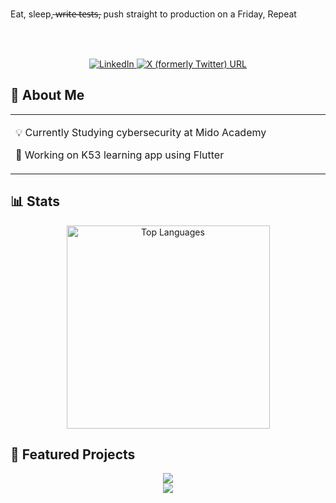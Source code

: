 <!-- <a href="https://git.io/typing-svg"><img src="https://readme-typing-svg.demolab.com?font=Fira+Code&size=30&pause=1000&width=1000&lines=Eat%2C+sleep%2C++%CC%B6w%CC%B6r%CC%B6i%CC%B6t%CC%B6e%CC%B6+%CC%B6t%CC%B6e%CC%B6s%CC%B6t%CC%B6s%CC%B6%2C+push+straight+to+production+on+Friday%2C+Repeat" alt="Typing SVG" /></a> -->
<p>Eat, sleep,  ̶w̶r̶i̶t̶e̶ ̶t̶e̶s̶t̶s̶, push straight to production on a Friday, Repeat</p>


<br><br>

<div align="center">
  <a href="https://www.linkedin.com/in/justin-korkie-513900192/?original_referer=https%3A%2F%2Fwww%2Egoogle%2Ecom%2F&originalSubdomain=za"
    target="_blank">
    <img src="https://img.shields.io/badge/LinkedIn-0077B5?style=for-the-badge&logo=linkedin&logoColor=white"
      alt="LinkedIn" />
  </a>
  <a href="https://x.com/justinkorkie" target="_blank">
  <img alt="X (formerly Twitter) URL" src="https://img.shields.io/twitter/url?url=https%3A%2F%2Fx.com%2Fjustinkorkie">
  </a>
</div>


## 🚀 About Me

<table align="center">
<tr>
<td width="70%" align="left">

💡 Currently Studying cybersecurity at Mido Academy

🌱 Working on K53 learning app using Flutter


</td>
</tr>
</table>

## 📊 Stats


<div align="center">
  <img width="325" src="https://github-readme-stats.vercel.app/api/top-langs/?username=korkie9&&layout=donut-vertical&theme=dark&hide_border=true&bg_color=0D1117&title_color=BD1212&text_color=ffffff" alt="Top Languages" />
</div>

<!-- [![Top Langs](https://github-readme-stats.vercel.app/api/top-langs/?username=korkie9)](https://github.com/korkie9/github-readme-stats) -->


## 🚀 Featured Projects


<div align="center">
  <a href="https://crates.io/crates/zcopy">
    <img
      src="https://github-readme-stats.vercel.app/api/pin/?username=korkie9&repo=zcopy&theme=dark&hide_border=true&bg_color=0D1117&title_color=BD1212&text_color=ffffff&icon_color=BD1212" />
  </a>
</div>

<!-- [![Readme Card](https://github-readme-stats.vercel.app/api/pin/?username=korkie9&repo=zmove)](https://crates.io/crates/zmove) -->
<!-- [![Readme Card](https://github-readme-stats.vercel.app/api/pin/?username=korkie9&repo=zcopy)](https://crates.io/crates/zcopy) -->


<div align="center">
  <a href="https://crates.io/crates/zcopy">
    <img
      src="https://github-readme-stats.vercel.app/api/pin/?username=korkie9&repo=zcopy&theme=dark&hide_border=true&bg_color=0D1117&title_color=BD1212&text_color=ffffff&icon_color=BD1212" />
  </a>
</div>


